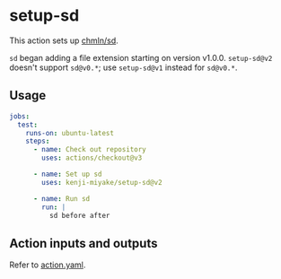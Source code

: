 # setup-sd

This action sets up [chmln/sd](https://github.com/chmln/sd).

`sd` began adding a file extension starting on version v1.0.0.
`setup-sd@v2` doesn't support `sd@v0.*`; use `setup-sd@v1` instead for `sd@v0.*`.

## Usage

```yaml
jobs:
  test:
    runs-on: ubuntu-latest
    steps:
      - name: Check out repository
        uses: actions/checkout@v3

      - name: Set up sd
        uses: kenji-miyake/setup-sd@v2

      - name: Run sd
        run: |
          sd before after
```

## Action inputs and outputs

Refer to [action.yaml](./action.yaml).
